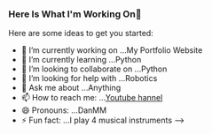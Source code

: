 ### Here Is What I'm Working On👋



Here are some ideas to get you started:

- 🔭 I’m currently working on ...My Portfolio Website
- 🌱 I’m currently learning ...Python
- 👯 I’m looking to collaborate on ...Python
- 🤔 I’m looking for help with ...Robotics
- 💬 Ask me about ...Anything
- 📫 How to reach me: ...[Youtube hannel](https://dan.videos)
- 😄 Pronouns: ...DanMM
- ⚡ Fun fact: ...I play 4 musical instruments
-->
